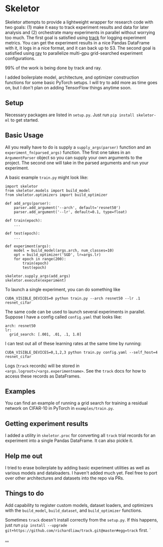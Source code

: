 # Skeletor

Skeletor attempts to provide a lightweight wrapper for research code with two goals: (1) make it easy to track experiment results and data for later analysis and (2) orchestrate many experiments in parallel without worrying too much. The first goal is satisfied using [track](https://github.com/richardliaw/track) for logging experiment metrics. You can get the experiment results in a nice Pandas DataFrame with it, it logs in a nice format, and it can back up to S3. The second goal is satisfied using [ray](https://github.com/ray-project/ray) to parallelize multi-gpu grid-searched experiment configurations.

99% of the work is being done by track and ray.

I added boilerplate model, architecture, and optimizer construction functions for some basic PyTorch setups. I will try to add more as time goes on, but I don't plan on adding TensorFlow things anytime soon.

## Setup

Necessary packages are listed in `setup.py`.
Just run `pip install skeletor-ml` to get started.

## Basic Usage

All you really have to do is supply a `supply_args(parser)` function and an `experiment_fn(parsed_args)` function. The first one takes in an `ArgumentParser` object so you can supply your own arguments to the project. The second one will take in the parsed arguments and run your experiment.

A basic example `train.py` might look like:

```
import skeletor
from skeletor.models import build_model
from skeletor.optimizers import build_optimizer

def add_args(parser):
    parser.add_argument('--arch', default='resnet50')
    parser.add_argument('--lr', default=0.1, type=float)

def train(epoch):
    ...

def test(epoch):
    ...

def experiment(args):
    model = build_model(args.arch, num_classes=10)
    opt = build_optimizer('SGD', lr=args.lr)
    for epoch in range(200):
        train(epoch)
        test(epoch)

skeletor.supply_args(add_args)
skeletor.execute(experiment)
```

To launch a single experiment, you can do something like

`CUDA_VISIBLE_DEVICES=0 python train.py --arch resnet50 --lr .1 resnet_cifar`


The same code can be used to launch several experiments in parallel. Suppose I have a config called `config.yaml` that looks like:

```
arch: resnet50
lr:
  grid_search: [.001, .01, .1, 1.0]
```

I can test out all of these learning rates at the same time by running:

`CUDA_VISIBLE_DEVICES=0,1,2,3 python train.py config.yaml --self_host=4 resnet_cifar`

Logs (`track` records) will be stored in `<args.logroot>/<args.experimentname>`.
See the `track` docs for how to access these records as DataFrames.

## Examples

You can find an example of running a grid search for training a residual network on CIFAR-10 in PyTorch in `examples/train.py`.


## Getting experiment results

I added a utility in `skeletor.proc` for converting all `track` trial records for an experiment into a single Pandas DataFrame. It can also pickle it.

## Help me out

I tried to erase boilerplate by adding basic experiment utilities as well as various models and dataloaders. I haven't added much yet. Feel free to port over other architectures and datasets into the repo via PRs.

## Things to do

Add capability to register custom models, dataset loaders, and optimizers with the `build_model`, `build_dataset`, and `build_optimizer` functions.

Sometimes `track` doesn't install correctly from the `setup.py`. If this happens, just run `pip install --upgrade git+https://github.com/richardliaw/track.git@master#egg=track` first.
`



[...](https://www.youtube.com/watch?v=g20_8-TPyTQ)
